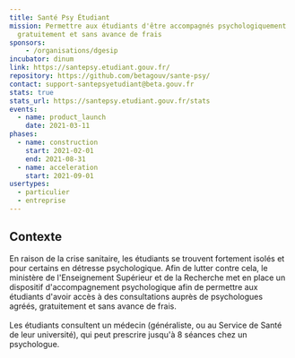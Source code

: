 ```yaml
---
title: Santé Psy Étudiant
mission: Permettre aux étudiants d'être accompagnés psychologiquement
  gratuitement et sans avance de frais
sponsors:
    - /organisations/dgesip
incubator: dinum
link: https://santepsy.etudiant.gouv.fr/
repository: https://github.com/betagouv/sante-psy/
contact: support-santepsyetudiant@beta.gouv.fr
stats: true
stats_url: https://santepsy.etudiant.gouv.fr/stats
events:
  - name: product_launch
    date: 2021-03-11
phases:
  - name: construction
    start: 2021-02-01
    end: 2021-08-31
  - name: acceleration
    start: 2021-09-01
usertypes:
  - particulier
  - entreprise
---
```

## Contexte

En raison de la crise sanitaire, les étudiants se trouvent fortement isolés et pour certains en détresse psychologique. Afin de lutter contre cela, le ministère de l'Enseignement Supérieur et de la Recherche met en place un dispositif d'accompagnement psychologique afin de permettre aux étudiants d'avoir accès à des consultations auprès de psychologues agréés, gratuitement et sans avance de frais.  \
\
Les étudiants consultent un médecin (généraliste, ou au Service de Santé de leur université), qui peut prescrire jusqu'à 8 séances chez un psychologue.
